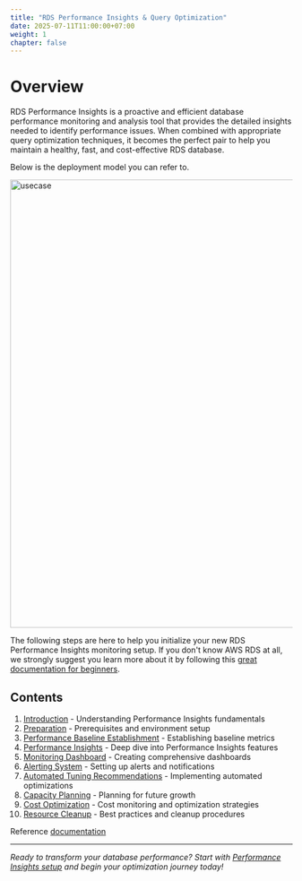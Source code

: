 ```yaml
---
title: "RDS Performance Insights & Query Optimization"
date: 2025-07-11T11:00:00+07:00
weight: 1
chapter: false
---
```


# Overview

RDS Performance Insights is a proactive and efficient database performance monitoring and analysis tool that provides the detailed insights needed to identify performance issues. When combined with appropriate query optimization techniques, it becomes the perfect pair to help you maintain a healthy, fast, and cost-effective RDS database.

Below is the deployment model you can refer to.

<img src="/images/usecase.jpg" alt="usecase" width="800">

The following steps are here to help you initialize your new RDS Performance Insights monitoring setup. If you don't know AWS RDS at all, we strongly suggest you learn more about it by following this [great documentation for beginners](https://docs.aws.amazon.com/rds/).

## Contents
1. [Introduction](introduction/) - Understanding Performance Insights fundamentals
2. [Preparation](preparation/) - Prerequisites and environment setup
3. [Performance Baseline Establishment](performance-baseline/) - Establishing baseline metrics
4. [Performance Insights](performance-insights/) - Deep dive into Performance Insights features
5. [Monitoring Dashboard](monitoring-dashboard/) - Creating comprehensive dashboards
6. [Alerting System](alerting-system/) - Setting up alerts and notifications
7. [Automated Tuning Recommendations](automated-tuning/) - Implementing automated optimizations
8. [Capacity Planning](capacity-planning/) - Planning for future growth
9. [Cost Optimization](cost-optimization/) - Cost monitoring and optimization strategies
10. [Resource Cleanup](best-practices/) - Best practices and cleanup procedures

Reference [documentation](https://docs.aws.amazon.com/AmazonRDS/latest/UserGuide/USER_PerfInsights.html)

---

*Ready to transform your database performance? Start with [Performance Insights setup](performance-insights/) and begin your optimization journey today!*
